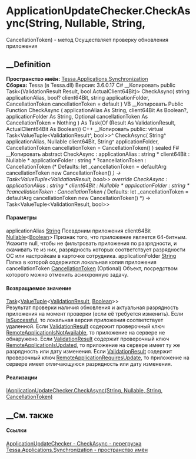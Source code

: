 # ApplicationUpdateChecker.CheckAsync(String, Nullable<Boolean>, String,
CancellationToken) - метод
Осуществляет проверку обновления приложения
## __Definition
 **Пространство имён:**
[Tessa.Applications.Synchronization](N_Tessa_Applications_Synchronization.htm)  
 **Сборка:** Tessa (в Tessa.dll) Версия: 3.6.0.17
C# __Копировать
     public Task<(ValidationResult Result, bool ActualClient64Bit)> CheckAsync(
    	string applicationAlias,
    	bool? client64Bit,
    	string applicationFolder,
    	CancellationToken cancellationToken = default
    )
VB __Копировать
     Public Function CheckAsync ( 
    	applicationAlias As String,
    	client64Bit As Boolean?,
    	applicationFolder As String,
    	Optional cancellationToken As CancellationToken = Nothing
    ) As Task(Of (Result As ValidationResult, ActualClient64Bit As Boolean))
C++ __Копировать
     public:
    virtual Task<ValueTuple<ValidationResult^, bool>>^ CheckAsync(
    	String^ applicationAlias, 
    	Nullable<bool> client64Bit, 
    	String^ applicationFolder, 
    	CancellationToken cancellationToken = CancellationToken()
    ) sealed
F# __Копировать
     abstract CheckAsync : 
            applicationAlias : string * 
            client64Bit : Nullable<bool> * 
            applicationFolder : string * 
            ?cancellationToken : CancellationToken 
    (* Defaults:
            let _cancellationToken = defaultArg cancellationToken new CancellationToken()
    *)
    -> Task<ValueTuple<ValidationResult, bool>> 
    override CheckAsync : 
            applicationAlias : string * 
            client64Bit : Nullable<bool> * 
            applicationFolder : string * 
            ?cancellationToken : CancellationToken 
    (* Defaults:
            let _cancellationToken = defaultArg cancellationToken new CancellationToken()
    *)
    -> Task<ValueTuple<ValidationResult, bool>> 
#### Параметры
applicationAlias
[String](https://learn.microsoft.com/dotnet/api/system.string)
     Псевдоним приложения 
client64Bit
[Nullable](https://learn.microsoft.com/dotnet/api/system.nullable-1)<[Boolean](https://learn.microsoft.com/dotnet/api/system.boolean)>
     Признак того, что приложение является 64-битным. Укажите null, чтобы не фильтровать приложения по разрядности, и скачивать те из них, разрядность которых соответствует разрядности ОС или настройкам в карточке сотрудника. 
applicationFolder
[String](https://learn.microsoft.com/dotnet/api/system.string)
     Папка в которой содержится локальная копия приложения 
cancellationToken
[CancellationToken](https://learn.microsoft.com/dotnet/api/system.threading.cancellationtoken)
(Optional)
    Объект, посредством которого можно отменить асинхронную задачу.
#### Возвращаемое значение
[Task](https://learn.microsoft.com/dotnet/api/system.threading.tasks.task-1)<[ValueTuple](https://learn.microsoft.com/dotnet/api/system.valuetuple-2)<[ValidationResult](T_Tessa_Platform_Validation_ValidationResult.htm),
[Boolean](https://learn.microsoft.com/dotnet/api/system.boolean)>>  
Результат проверки наличия обновления и актуальная разрядность приложения на
момент проверки (если её требуется изменить). Если
[IsSuccessful](P_Tessa_Platform_Validation_ValidationResult_IsSuccessful.htm),
то локальная версия приложения соответствует удаленной. Если
[ValidationResult](T_Tessa_Platform_Validation_ValidationResult.htm) содержит
проверочный ключ
[RemoteApplicationIsNotAvailable](F_Tessa_Applications_Synchronization_UpdateCheckedValidationKeys_RemoteApplicationIsNotAvailable.htm),
то приложение на сервере не обнаружено. Если
[ValidationResult](T_Tessa_Platform_Validation_ValidationResult.htm) содержит
проверочный ключ
[RemoteApplicationIsUpdated](F_Tessa_Applications_Synchronization_UpdateCheckedValidationKeys_RemoteApplicationIsUpdated.htm),
то приложение на сервере имеет ту же разрядность или дату изменения. Если
[ValidationResult](T_Tessa_Platform_Validation_ValidationResult.htm) содержит
проверочный ключ
[RemoteApplicationRequiresUpdate](F_Tessa_Applications_Synchronization_UpdateCheckedValidationKeys_RemoteApplicationRequiresUpdate.htm),
то приложение на сервере имеет отличающуюся разрядность или дату изменения.
#### Реализации
[IApplicationUpdateChecker.CheckAsync(String, Nullable<Boolean>, String,
CancellationToken)](M_Tessa_Applications_Synchronization_IApplicationUpdateChecker_CheckAsync_1.htm)  
##  __См. также
#### Ссылки
[ApplicationUpdateChecker -
](T_Tessa_Applications_Synchronization_ApplicationUpdateChecker.htm)
[CheckAsync -
перегрузка](Overload_Tessa_Applications_Synchronization_ApplicationUpdateChecker_CheckAsync.htm)
[Tessa.Applications.Synchronization - пространство
имён](N_Tessa_Applications_Synchronization.htm)
